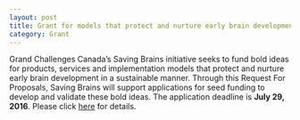 ```yaml
---
layout: post
title: Grant for models that protect and nurture early brain development 
category: Grant 
---
```


Grand Challenges Canada’s Saving Brains initiative seeks to fund bold ideas for products, services and implementation models that protect and nurture early brain development in a sustainable manner. Through this Request For Proposals, Saving Brains will support applications for seed funding to develop and validate these bold ideas. The application deadline is __July 29, 2016__. Please click [here](http://www.grandchallenges.ca/funding-opportunities/) for details.